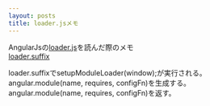 ```yaml
---
layout: posts
title: loader.jsメモ 
---
```

AngularJsの[loader.js](https://github.com/angular/angular.js/blob/master/src/loader.js)を読んだ際のメモ  
[loader.suffix](https://github.com/angular/angular.js/blob/master/src/loader.suffix)   
  
loader.suffixでsetupModuleLoader(window);が実行される。     
angular.module(name, requires, configFn)を生成する。
angular.module(name, requires, configFn)を返す。

